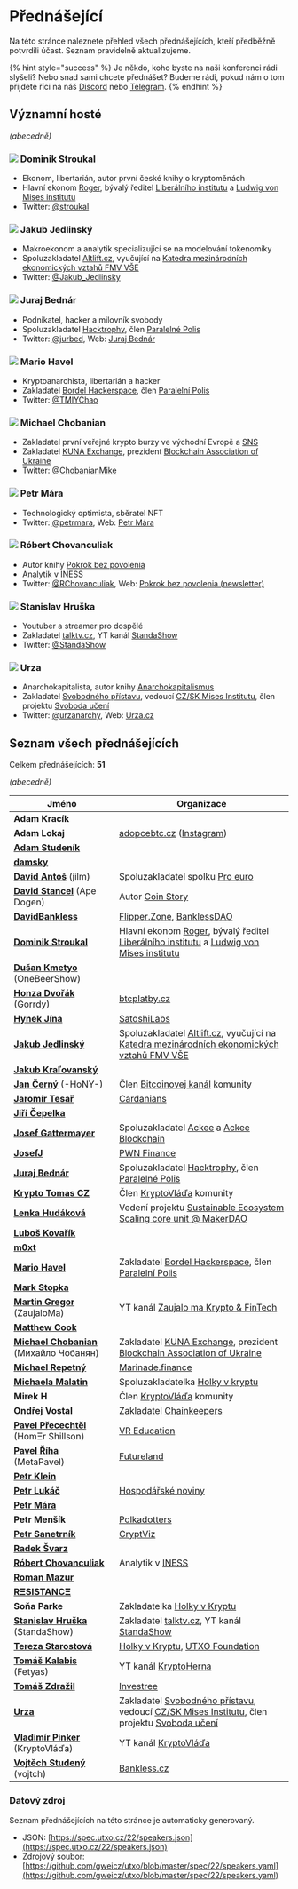 # Přednášející

Na této stránce naleznete přehled všech přednášejících, kteří předběžně potvrdili účast. Seznam pravidelně aktualizujeme.

{% hint style="success" %}
Je někdo, koho byste na naši konferenci rádi slyšeli? Nebo snad sami chcete přednášet? Budeme rádi, pokud nám o tom přijdete říci na náš [Discord](https://discord.gg/5k9dEtVhnv) nebo [Telegram](https://t.me/utxoprague).
{% endhint %}

## Významní hosté

_(abecedně)_

### ![](https://spec.utxo.cz/22/photos/speakers/dominik-stroukal-sm.png) Dominik Stroukal

* Ekonom, libertarián, autor první české knihy o kryptoměnách
* Hlavní ekonom [Roger](https://www.roger.cz/), bývalý ředitel [Liberálního institutu](https://libinst.cz/) a [Ludwig von Mises institutu](https://www.mises.cz/)
* Twitter: [@stroukal](https://twitter.com/stroukal)

### ![](https://spec.utxo.cz/22/photos/speakers/jakub-jedlinsky-sm.png) Jakub Jedlinský

* Makroekonom a analytik specializující se na modelování tokenomiky
* Spoluzakladatel [Altlift.cz](https://altlift.cz), vyučující na [Katedra mezinárodních ekonomických vztahů FMV VŠE](https://kmev.vse.cz/)
* Twitter: [@Jakub_Jedlinsky](https://twitter.com/Jakub_Jedlinsky)

### ![](https://spec.utxo.cz/22/photos/speakers/juraj-bednar-sm.png) Juraj Bednár

* Podnikatel, hacker a milovník svobody
* Spoluzakladatel [Hacktrophy](https://hacktrophy.com/sk/), člen [Paralelné Polis](https://paralelnapolis.sk)
* Twitter: [@jurbed](https://twitter.com/jurbed), Web: [Juraj Bednár](https://juraj.bednar.io)

### ![](https://spec.utxo.cz/22/photos/speakers/mario-havel-sm.png) Mario Havel

* Kryptoanarchista, libertarián a hacker
* Zakladatel [Bordel Hackerspace](https://bordel.paralelnipolis.cz/#/), člen [Paralelní Polis](https://www.paralelnipolis.cz/)
* Twitter: [@TMIYChao](https://twitter.com/TMIYChao)

### ![](https://spec.utxo.cz/22/photos/speakers/michael-chobanian-sm.png) Michael Chobanian

* Zakladatel první veřejné krypto burzy ve východní Evropě a [SNS](https://cs.wikipedia.org/wiki/Spole%C4%8Denstv%C3%AD_nez%C3%A1visl%C3%BDch_st%C3%A1t%C5%AF)
* Zakladatel [KUNA Exchange](https://kuna.io/), prezident [Blockchain Association of Ukraine](https://bau.ai/)
* Twitter: [@ChobanianMike](https://twitter.com/ChobanianMike)

### ![](https://spec.utxo.cz/22/photos/speakers/petr-mara-sm.png) Petr Mára

* Technologický optimista, sběratel NFT
* Twitter: [@petrmara](https://twitter.com/petrmara), Web: [Petr Mára](https://www.petrmara.com)

### ![](https://spec.utxo.cz/22/photos/speakers/robert-chovanculiak-sm.png) Róbert Chovanculiak

* Autor knihy [Pokrok bez povolenia](https://libinst.cz/produkt/pokrok-bez-povolenia/)
* Analytik v [INESS](https://www.iness.sk)
* Twitter: [@RChovanculiak](https://twitter.com/RChovanculiak), Web: [Pokrok bez povolenia (newsletter)](https://robertchovanculiak.substack.com)

### ![](https://spec.utxo.cz/22/photos/speakers/stanislav-hruska-sm.png) Stanislav Hruška

* Youtuber a streamer pro dospělé
* Zakladatel [talktv.cz](https://www.talktv.cz/), YT kanál [StandaShow](https://www.youtube.com/c/StandaShow/videos)
* Twitter: [@StandaShow](https://twitter.com/StandaShow)

### ![](https://spec.utxo.cz/22/photos/speakers/urza-sm.png) Urza

* Anarchokapitalista, autor knihy [Anarchokapitalismus](https://kniha.urza.cz/)
* Zakladatel [Svobodného přístavu](https://pristav.urza.cz/), vedoucí [CZ/SK Mises Institutu](https://www.mises.cz/), člen projektu [Svoboda učení](https://www.svobodauceni.cz/)
* Twitter: [@urzanarchy](https://twitter.com/urzanarchy), Web: [Urza.cz](https://urza.cz)

## Seznam všech přednášejících

Celkem přednášejících: **51**

_(abecedně)_

| Jméno                                                                        | Organizace                                                                                                                                                                      |
| ---------------------------------------------------------------------------- | ------------------------------------------------------------------------------------------------------------------------------------------------------------------------------- |
| **Adam Kracík**                                                              |                                                                                                                                                                                 |
| **Adam Lokaj**                                                               | [adopcebtc.cz](https://www.adopcebtc.cz/) ([Instagram](https://www.instagram.com/adopcebitcoinu/))                                                                              |
| [**Adam Studeník**](https://twitter.com/adamstudenik)                        |                                                                                                                                                                                 |
| [**damsky**](https://twitter.com/CryptoDamSky)                               |                                                                                                                                                                                 |
| [**David Antoš**](https://twitter.com/jilm) (jilm)                           | Spoluzakladatel spolku [Pro euro](https://proeuro.cz)                                                                                                                           |
| [**David Stancel**](https://twitter.com/dave_stancel) (Ape Dogen)            | Autor [Coin Story](https://coinstory.tech/)                                                                                                                                     |
| [**DavidBankless**](https://twitter.com/davidbankless)                       | [Flipper.Zone](https://twitter.com/flipperzonenft), [BanklessDAO](https://www.bankless.community)                                                                               |
| [**Dominik Stroukal**](https://twitter.com/stroukal)                         | Hlavní ekonom [Roger](https://www.roger.cz/), bývalý ředitel [Liberálního institutu](https://libinst.cz/) a [Ludwig von Mises institutu](https://www.mises.cz/)                 |
| [**Dušan Kmetyo**](https://twitter.com/DusanKmetyo) (OneBeerShow)            |                                                                                                                                                                                 |
| [**Honza Dvořák**](https://twitter.com/_Honza_Dvorak) (Gorrdy)               | [btcplatby.cz](https://btcplatby.cz)                                                                                                                                            |
| [**Hynek Jína**](https://twitter.com/HynekJina)                              | [SatoshiLabs](https://satoshilabs.com/)                                                                                                                                         |
| [**Jakub Jedlinský**](https://twitter.com/Jakub_Jedlinsky)                   | Spoluzakladatel [Altlift.cz](https://altlift.cz), vyučující na [Katedra mezinárodních ekonomických vztahů FMV VŠE](https://kmev.vse.cz/)                                        |
| [**Jakub Kraľovanský**](https://twitter.com/Trader_20_)                      |                                                                                                                                                                                 |
| [**Jan Černý**](https://twitter.com/JanCerny) (-HoNY-)                       | Člen [Bitcoinovej kanál](https://bitcoinovejkanal.cz/) komunity                                                                                                                 |
| [**Jaromír Tesař**](https://twitter.com/JaromirTesar)                        | [Cardanians](https://cardanians.io/cs)                                                                                                                                          |
| [**Jiří Čepelka**](https://twitter.com/JiriCepelka)                          |                                                                                                                                                                                 |
| [**Josef Gattermayer**](https://twitter.com/jgattermayer)                    | Spoluzakladatel [Ackee](https://www.ackee.cz/) a [Ackee Blockchain](https://ackeeblockchain.com/)                                                                               |
| [**JosefJ**](https://twitter.com/JosefJ_)                                    | [PWN Finance](https://pwn.finance/)                                                                                                                                             |
| [**Juraj Bednár**](https://twitter.com/jurbed)                               | Spoluzakladatel [Hacktrophy](https://hacktrophy.com/sk/), člen [Paralelné Polis](https://paralelnapolis.sk)                                                                     |
| [**Krypto Tomas CZ**](https://twitter.com/KryptoTomasCZ)                     | Člen [KryptoVláďa](https://www.kryptovlada.win) komunity                                                                                                                        |
| [**Lenka Hudáková**](https://twitter.com/LenklaH)                            | Vedení projektu [Sustainable Ecosystem Scaling core unit @ MakerDAO](https://ses.makerdao.network/)                                                                             |
| [**Luboš Kovařík**](https://twitter.com/stosujcz)                            |                                                                                                                                                                                 |
| [**m0xt**](https://twitter.com/m0xt_)                                        |                                                                                                                                                                                 |
| [**Mario Havel**](https://twitter.com/TMIYChao)                              | Zakladatel [Bordel Hackerspace](https://bordel.paralelnipolis.cz/#/), člen [Paralelní Polis](https://www.paralelnipolis.cz/)                                                    |
| [**Mark Stopka**](https://twitter.com/LiberalMark)                           |                                                                                                                                                                                 |
| [**Martin Gregor**](https://twitter.com/ZaujaloMa) (ZaujaloMa)               | YT kanál [Zaujalo ma Krypto & FinTech](https://www.youtube.com/channel/UCOn72OUpmWhnNuHl04qmRzg)                                                                                |
| [**Matthew Cook**](https://twitter.com/Matyas44Cook)                         |                                                                                                                                                                                 |
| [**Michael Chobanian**](https://twitter.com/ChobanianMike) (Михайло Чобанян) | Zakladatel [KUNA Exchange](https://kuna.io/), prezident [Blockchain Association of Ukraine](https://bau.ai/)                                                                    |
| [**Michael Repetný**](https://twitter.com/repetny)                           | [Marinade.finance](https://marinade.finance/)                                                                                                                                   |
| [**Michaela Malatin**](https://twitter.com/malatinmichaela)                  | Spoluzakladatelka [Holky v kryptu](https://holkyvkryptu.cz/)                                                                                                                    |
| **Mirek H**                                                                  | Člen [KryptoVláďa](https://www.kryptovlada.win) komunity                                                                                                                        |
| **Ondřej Vostal**                                                            | Zakladatel [Chainkeepers](https://www.chainkeepers.io/)                                                                                                                         |
| [**Pavel Přecechtěl**](https://twitter.com/homershillson) (HomΞr Shillson)   | [VR Education](https://vreducation.cz)                                                                                                                                          |
| [**Pavel Říha**](https://twitter.com/metapavel) (MetaPavel)                  | [Futureland](https://futureland.io/)                                                                                                                                            |
| [**Petr Klein**](https://twitter.com/kleinptr)                               |                                                                                                                                                                                 |
| [**Petr Lukáč**](https://twitter.com/RuzovejSlon)                            | [Hospodářské noviny](https://hn.cz/)                                                                                                                                            |
| [**Petr Mára**](https://twitter.com/petrmara)                                |                                                                                                                                                                                 |
| **Petr Menšík**                                                              | [Polkadotters](https://twitter.com/polkadotterss)                                                                                                                               |
| [**Petr Sanetrník**](https://twitter.com/PetrSanetrnik)                      | [CryptViz](https://crypviz.io/)                                                                                                                                                 |
| [**Radek Švarz**](https://twitter.com/radk)                                  |                                                                                                                                                                                 |
| [**Róbert Chovanculiak**](https://twitter.com/RChovanculiak)                 | Analytik v [INESS](https://www.iness.sk)                                                                                                                                        |
| [**Roman Mazur**](https://twitter.com/romanmazur)                            |                                                                                                                                                                                 |
| [**RΞSISTANCΞ**](https://twitter.com/reesistancee)                           |                                                                                                                                                                                 |
| **Soňa Parke**                                                               | Zakladatelka [Holky v Kryptu](https://holkyvkryptu.cz/)                                                                                                                         |
| [**Stanislav Hruška**](https://twitter.com/StandaShow) (StandaShow)          | Zakladatel [talktv.cz](https://www.talktv.cz/), YT kanál [StandaShow](https://www.youtube.com/c/StandaShow/videos)                                                              |
| [**Tereza Starostová**](https://twitter.com/tatereza5)                       | [Holky v Kryptu](https://holkyvkryptu.cz/), [UTXO Foundation](httsp://utxo.foundation)                                                                                          |
| [**Tomáš Kalabis**](https://twitter.com/hernakrypto) (Fetyas)                | YT kanál [KryptoHerna](https://www.youtube.com/channel/UCOgYjFqYfUnXo5DK9HceAMw)                                                                                                |
| [**Tomáš Zdražil**](https://twitter.com/investree_cz)                        | [Investree](https://investree.cz)                                                                                                                                               |
| [**Urza**](https://twitter.com/urzanarchy)                                   | Zakladatel [Svobodného přístavu](https://pristav.urza.cz/), vedoucí [CZ/SK Mises Institutu](https://www.mises.cz/), člen projektu [Svoboda učení](https://www.svobodauceni.cz/) |
| [**Vladimír Pinker**](https://twitter.com/KryptoVlada) (KryptoVláďa)         | YT kanál [KryptoVláďa](https://www.kryptovlada.win)                                                                                                                             |
| [**Vojtěch Studený**](https://twitter.com/0xVojtch) (vojtch)                 | [Bankless.cz](https://bankless.cz/)                                                                                                                                             |

### Datový zdroj

Seznam přednášejících na této stránce je automaticky generovaný.

* JSON: [https://spec.utxo.cz/22/speakers.json](https://spec.utxo.cz/22/speakers.json)
* Zdrojový soubor: [https://github.com/gweicz/utxo/blob/master/spec/22/speakers.yaml](https://github.com/gweicz/utxo/blob/master/spec/22/speakers.yaml)
